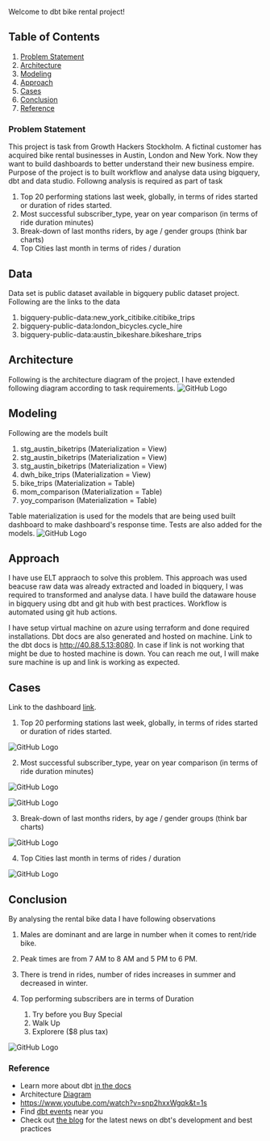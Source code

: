 Welcome to dbt bike rental project!

## Table of Contents
1. [Problem Statement](#problem-statement)
2. [Architecture](#architecture)
3. [Modeling](#modeling)
4. [Approach](#approach)
5. [Cases](#cases)
6. [Conclusion](#conclusion)
7. [Reference](#reference)



### Problem Statement
This project is task from Growth Hackers Stockholm. A fictinal customer has acquired bike rental businesses in Austin, London and New York. Now they want to build dashboards to better understand their new business empire. Purpose of the project is to built workflow and analyse data using bigquery, dbt and data studio. Followng analysis is required as part of task

1. Top 20 performing stations last week, globally, in terms of rides started or duration of
rides started.
2. Most successful subscriber_type, year on year comparison (in terms of ride duration
minutes)
3. Break-down of last months riders, by age / gender groups (think bar charts)
4. Top Cities last month in terms of rides / duration

 ## Data ##
Data set is public dataset available in bigquery public dataset project. Following are the links to the data

1.  bigquery-public-data:new_york_citibike.citibike_trips
2.  bigquery-public-data:london_bicycles.cycle_hire
3.  bigquery-public-data:austin_bikeshare.bikeshare_trips



## Architecture
Following is the architecture diagram of the project. I have extended following diagram according to task requirements.
![GitHub Logo](/images/dbt-arch.png)

## Modeling
Following are the models built
1. stg_austin_biketrips (Materialization = View)
2. stg_austin_biketrips (Materialization = View)
3. stg_austin_biketrips (Materialization = View)
4. dwh_bike_trips (Materialization = View)
5. bike_trips (Materialization = Table)
6. mom_comparison (Materialization = Table)
7. yoy_comparison (Materialization = Table)

Table materialization is used for the models that are being used built dashboard to make dashboard's response time. Tests are also added for the models.
![GitHub Logo](/images/Modeling.PNG)




## Approach
I have use ELT appraoch to solve this problem. This approach was used beacuse raw data was already extracted and loaded in biqquery, I was required to transformed and analyse data. I have build the dataware house in bigquery using dbt and git hub with best practices. Workflow is automated using git hub actions. 

I have setup virtual machine on azure using terraform and done required installations. Dbt docs are also generated and hosted on machine. Link to the dbt docs is http://40.88.5.13:8080. In case if link is not working that might be due to hosted machine is down. You can reach me out, I will make sure machine is up and link is working as expected.



## Cases
Link to the dashboard [link](https://datastudio.google.com/reporting/c1de4bd1-a4e3-45b6-83fa-fe46e9e502bb).

1. Top 20 performing stations last week, globally, in terms of rides started or duration of
rides started.

![GitHub Logo](/images/Q1.PNG)

2. Most successful subscriber_type, year on year comparison (in terms of ride duration
minutes)

![GitHub Logo](/images/Q2-a.PNG)   




![GitHub Logo](/images/Q2-b.PNG) 
   

3. Break-down of last months riders, by age / gender groups (think bar charts)

![GitHub Logo](/images/Q3.PNG)  

4. Top Cities last month in terms of rides / duration

![GitHub Logo](/images/Q4.PNG)  



## Conclusion
By analysing the rental bike data I have following observations
1. Males are dominant and are large in number when it comes to rent/ride bike.
2. Peak times are from 7 AM to 8 AM and 5 PM to 6 PM.
3. There is trend in rides, number of rides increases in summer and decreased in winter.
4. Top performing subscribers are in terms of Duration

    1. Try before you Buy Special
    2. Walk Up
    3. Explorere ($8 plus tax)

![GitHub Logo](/images/dashboard.jpg)  



### Reference
- Learn more about dbt [in the docs](https://docs.getdbt.com/docs/introduction)
- Architecture [Diagram](https://raw.githubusercontent.com/fishtown-analytics/dbt/6c6649f9129d5d108aa3b0526f634cd8f3a9d1ed/etc/dbt-arch.png)
- https://www.youtube.com/watch?v=snp2hxxWgqk&t=1s
- Find [dbt events](https://events.getdbt.com) near you
- Check out [the blog](https://blog.getdbt.com/) for the latest news on dbt's development and best practices
